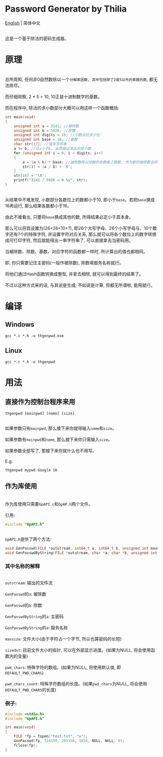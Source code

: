 # Password Generator by Thilia
[English](./README.md) | 简体中文

<br>这是一个基于除法的密码生成器。<br/>

# 原理
<br>总所周知, 任何非0自然数除以一个`分解素因数, 其中包括除了2或5以外的素数的数`, 都无法除尽。<br/>
<br>而仔细观察, 2 * 5 = 10, 10正是十进制数字的基数。<br/>
<br>而在程序中, 除法的求小数部分大概可以用这样一个函数概括:<br/>
```c
int main(void)
{
	unsigned int a = 3141; //被除数
	unsigned int b = 5926; //除数
	unsigned int digits = 16; //小数点后多少位
	unsigned int base = 10; //基数
	char str[17]; //储存字符串
	a %= b; //让a小于b, 从而保证求出的是小数
	for (unsigned int i = 0; i < digits; i++)
	{
		a = (a % b) * base; //被除数除以除数的余数乘上基数, 作为新的被除数去除
		str[i] = (a / b) + '0';
	}
	str[16] = '\0';
	printf("3141 / 5926 = 0.%s", str);
}
```
<br>从结果中不难发现, 小数部分各数位上的数都小于10, 即小于`base`。若把`base`换成16再运行, 那么结果各数都小于16。<br/>
<br>由此不难看出, 只要将`base`换成其他的数, 所得结果必定小于其本身。<br/>
<br>那么可以将其设置为(26+26+10+?), 即26个大写字母、26个小写字母与、10个数字还有?个的特殊字符, 并设置字符对应关系, 那么就可以将各个数位上的数字转换成可打印字符, 然后就能得出一串字符串了, 可以直接拿去当密码用。<br/>
<br>当被除数、除数、基数、对应字符的函数都一样时, 所计算出的值也都相同。<br/>
<br>即, 你只需要记住主密码(一般作被除数), 除数填服务名称就行。<br/>
<br>将他们通过Hash函数转换成整型, 并拿去相除, 就可以得到最终的结果了。<br/>
<br>不过以这种方式来的话, 与其说是生成, 不如说是计算, 但都无所谓啦, 能用就行。<br/>

# 编译
## Windows
```shell
gcc *.c *.h -o thgenpwd.exe
```
## Linux
```shell
gcc *.c *.h -o thgenpwd
```

# 用法
## 直接作为控制台程序来用
```shell
thgenpwd [mainpwd] [name] [size]
```
<br>如果参数只有`mainpwd`, 那么接下来你就得输入`name`和`size`。<br/>
<br>如果参数有`mainpwd`和`name`, 那么接下来你只需输入`size`。<br/>
<br>如果参数全部写了, 那接下来你就什么也不用写。<br/>
<br>E.g:<br>
```shell
thgenpwd mypwd Google 16
```
## 作为库使用
<br>作为库使用只需要`GpAPI.c`和`GpAP.h`两个文件。<br/>
<br>引用:<br/>
```c
#include "GpAPI.h"
```
<br>`GpAPI.h`提供了两个方法:<br/>
```c
void GenPasswd(FILE *outstream, int64_t a, int64_t b, unsigned int maxsize, volatile unsigned int *sizedst, char *pwd_chars, unsigned int pwd_chars_count);
void GenPasswdByString(FILE *outstream, char *a, char *b, unsigned int maxsize, volatile unsigned int *sizedst, char *pwd_chars, unsigned int pwd_chars_count);
```
### 其中名称的解释
<br>`outstream`: 输出的文件流<br/>
<br>`GenPasswd`的`a`: 被除数<br/>
<br>`GenPasswd`的`b`: 除数<br/>
<br>`GenPasswdByString`的`a`: 主密码<br/>
<br>`GenPasswdByString`的`a`: 服务名称<br/>
<br>`maxsize`: 文件大小(由于字符占一个字节, 所以也算密码的长短)<br/>
<br>`sizedst`: 目前文件大小的指针, 可以在外部显示进度。(如果为NULL, 将会使用函数内的变量)<br/>
<br>`pwd_chars`: 特殊字符的数组。(如果为NULL, 将使用默认值, 即`DEFAULT_PWD_CHARS`)<br/>
<br>`pwd_chars_count`: 特殊字符数组的长度。(如果`pwd_chars`为NULL, 将会使用`DEFAULT_PWD_CHARS`的长度)<br/>
### 例子:
```c
#include <stdio.h>
#include "GpAPI.h"

int main(void)
{
	FILE *fp = fopen("test.txt", "w");
	GenPasswd(fp, 314159, 265358, 1024, NULL, NULL, 0);
	fclose(fp);
}
```

